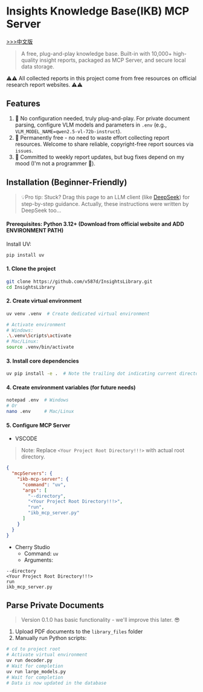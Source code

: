 # Insights Knowledge Base(IKB) MCP Server
[>>>中文版](https://github.com/v587d/InsightsLibrary/blob/main/README_CN.md)
> A free, plug-and-play knowledge base. Built-in with 10,000+ high-quality insight reports, packaged as MCP Server, and secure local data storage.

⚠️⚠️ All collected reports in this project come from free resources on official research report websites. ⚠️⚠️
## Features
1. 🍾 No configuration needed, truly plug-and-play. For private document parsing, configure VLM models and parameters in `.env` (e.g., `VLM_MODEL_NAME=qwen2.5-vl-72b-instruct`).
2. 🦉 Permanently free - no need to waste effort collecting report resources. Welcome to share reliable, copyright-free report sources via `issues`.
3. 📢 Committed to weekly report updates, but bug fixes depend on my mood (I'm not a programmer 🤭).

## Installation (Beginner-Friendly)

>💡Pro tip: Stuck? Drag this page to an LLM client (like [DeepSeek](https://chat.deepseek.com/)) for step-by-step guidance. Actually, these instructions were written by DeepSeek too...

#### Prerequisites: Python 3.12+ (Download from official website and ADD ENVIRONMENT PATH)

Install UV:

```BASH
pip install uv
```

#### 1. Clone the project

```BASH
git clone https://github.com/v587d/InsightsLibrary.git
cd InsightsLibrary
```

#### 2. Create virtual environment

```BASH
uv venv .venv  # Create dedicated virtual environment

# Activate environment
# Windows:
.\.venv\Scripts\activate
# Mac/Linux:
source .venv/bin/activate
```

#### 3. Install core dependencies

```BASH
uv pip install -e .  # Note the trailing dot indicating current directory
```

#### 4. Create environment variables (for future needs)

```BASH
notepad .env  # Windows
# Or
nano .env     # Mac/Linux
```

#### 5. Configure MCP Server

- VSCODE
> Note: Replace `<Your Project Root Directory!!!>` with actual root directory.
```json
{
  "mcpServers": {
    "ikb-mcp-server": {
      "command": "uv",
      "args": [
        "--directory",
        "<Your Project Root Directory!!!>", 
        "run",
        "ikb_mcp_server.py"
      ]
    }
  }
}
```
- Cherry Studio
    - Command: `uv`
    - Arguments: 
```text
--directory
<Your Project Root Directory!!!>
run
ikb_mcp_server.py
```

## Parse Private Documents
> Version 0.1.0 has basic functionality - we'll improve this later. 😎
1. Upload PDF documents to the `library_files` folder
2. Manually run Python scripts:

```Bash
# cd to project root
# Activate virtual environment
uv run decoder.py
# Wait for completion
uv run large_models.py
# Wait for completion
# Data is now updated in the database
```
